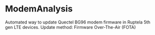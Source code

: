 # ModemAnalysis
Automated way to update Quectel BG96 modem firmware in Ruptela 5th gen LTE devices.
Update method: Firmware Over-The-Air (FOTA) 
